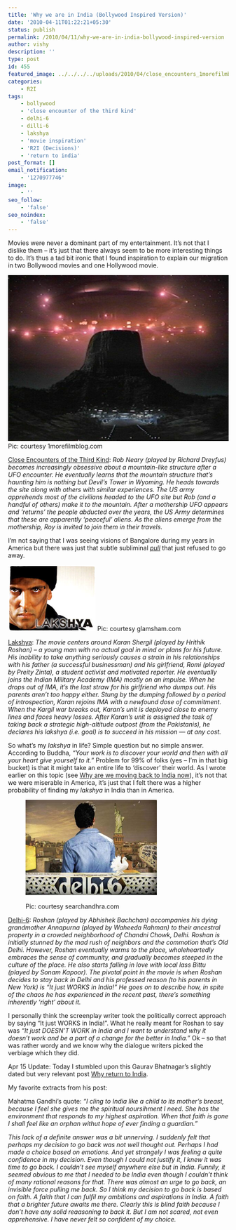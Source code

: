 ```yaml
---
title: 'Why we are in India (Bollywood Inspired Version)'
date: '2010-04-11T01:22:21+05:30'
status: publish
permalink: /2010/04/11/why-we-are-in-india-bollywood-inspired-version
author: vishy
description: ''
type: post
id: 455
featured_image: ../../../../uploads/2010/04/close_encounters_1morefilmblog_com.jpg 
categories: 
    - R2I
tags:
    - bollywood
    - 'close encounter of the third kind'
    - delhi-6
    - dilli-6
    - lakshya
    - 'movie inspiration'
    - 'R2I (Decisions)'
    - 'return to india'
post_format: []
email_notification:
    - '1270977746'
image:
    - ''
seo_follow:
    - 'false'
seo_noindex:
    - 'false'
---
```

Movies were never a dominant part of my entertainment. It’s not that I dislike them – it’s just that there always seem to be more interesting things to do. It’s thus a tad bit ironic that I found inspiration to explain our migration in two Bollywood movies and one Hollywood movie.

![](../../../../uploads/2010/04/close_encounters_1morefilmblog_com.jpg) Pic: courtesy 1morefilmblog.com

[Close Encounters of the Third Kind](http://en.wikipedia.org/wiki/Close_Encounters_of_the_Third_Kind): *Rob Neary (played by Richard Dreyfus) becomes increasingly obsessive about a mountain-like structure after a UFO encounter. He eventually learns that the mountain structure that’s haunting him is nothing but Devil’s Tower in Wyoming. He heads towards the site along with others with similar experiences. The US army apprehends most of the civilians headed to the UFO site but Rob (and a handful of others) make it to the mountain. After a mothership UFO appears and ‘returns’ the people abducted over the years, the US Army determines that these are apparently ‘peaceful’ aliens. As the aliens emerge from the mothership, Roy is invited to join them in their travels.*

I’m not saying that I was seeing visions of Bangalore during my years in America but there was just that subtle subliminal *<span style="text-decoration: underline;">pull</span>* that just refused to go away.

![](../../../../uploads/2010/04/lakshya_glamsham_com.jpg) Pic: courtesy glamsham.com

[Lakshya](http://en.wikipedia.org/wiki/Lakshya_(film)): *The movie centers around Karan Shergil (played by Hrithik Roshan) – a young man with no actual goal in mind or plans for his future. His inability to take anything seriously causes a strain in his relationships with his father (a successful businessman) and his girlfriend, Romi (played by Preity Zinta), a student activist and motivated reporter. He eventually joins the Indian Military Academy (IMA) mostly on an impulse. When he drops out of IMA, it’s the last straw for his girlfriend who dumps out. His parents aren’t too happy either. Stung by the dumping followed by a period of introspection, Karan rejoins IMA with a newfound dose of commitment. When the Kargil war breaks out, Karan’s unit is deployed close to enemy lines and faces heavy losses. After Karan’s unit is assigned the task of taking back a strategic high-altitude outpost (from the Pakistanis), he declares his lakshya (i.e. goal) is to succeed in his mission — at any cost.*

So what’s my *lakshya* in life? Simple question but no simple answer. According to Buddha, *“Your work is to discover your world and then with all your heart give yourself to it.”* Problem for 99% of folks (yes – I’m in that big bucket) is that it might take an entire life to ‘discover’ their world. As I wrote earlier on this topic (see [Why are we moving back to India now](https://www.ulaar.com/2008/06/02/why-are-we-moving-back-to-india/)), it’s not that we were miserable in America, it’s just that I felt there was a higher probability of finding my *lakshya* in India than in America.

<figure aria-describedby="caption-attachment-1744" class="wp-caption alignleft" id="attachment_1744" style="width: 300px">

[![](../../../../uploads/2010/04/delhi-6_searchandhra_com.jpg "delhi-6_searchandhra_com")](http://www.ulaar.com/wp-content/uploads/2010/04/delhi-6_searchandhra_com.jpg)<figcaption class="wp-caption-text" id="caption-attachment-1744">Pic: courtesy searchandhra.com</figcaption></figure>

[Delhi-6](http://en.wikipedia.org/wiki/Delhi-6): *Roshan (played by Abhishek Bachchan) accompanies his dying grandmother Annapurna (played by Waheeda Rahman) to their ancestral property in a crowded neighborhood of Chandni Chowk, Delhi. Roshan is initially stunned by the mad rush of neighbors and the commotion that’s Old Delhi. However, Roshan eventually warms to the place, wholeheartedly embraces the sense of community, and gradually becomes steeped in the culture of the place. He also starts falling in love with local lass Bittu (played by Sonam Kapoor). The pivotal point in the movie is when Roshan decides to stay back in Delhi and his professed reason (to his parents in New York) is “It just WORKS in India!” He goes on to describe how, in spite of the chaos he has experienced in the recent past, there’s something inherently ‘right’ about it.*

I personally think the screenplay writer took the politically correct approach by saying “It just WORKS in India!”. What he really meant for Roshan to say was *“It just DOESN’T WORK in India and I want to understand why it doesn’t work and be a part of a change for the better in India.”* Ok – so that was rather wordy and we know why the dialogue writers picked the verbiage which they did.

Apr 15 Update: Today I stumbled upon this Gaurav Bhatnagar’s slightly dated but very relevant post [Why return to India](http://www.newdelhitimes.org/archives/2004/10/why_return_to_i.html).

My favorite extracts from his post:

Mahatma Gandhi’s quote: *“I cling to India like a child to its mother’s breast, because I feel she gives me the spiritual noursihment I need. She has the environment that responds to my highest aspiration. When that faith is gone I shall feel like an orphan withut hope of ever finding a guardian.”*

*This lack of a definite answer was a bit unnerving. I suddenly felt that perhaps my decision to go back was not well thought out. Perhaps I had made a choice based on emotions. And yet strangely I was feeling a quite confidence in my decision. Even though I could not justify it, I knew it was time to go back. I couldn’t see myself anywhere else but in India. Funnily, it seemed obvious to me that I needed to be India even though I couldn’t think of many rational reasons for that. There was almost an urge to go back, an invisible force pulling me back. So I think my decision to go back is based on faith. A faith that I can fulfil my ambitions and aspirations in India. A faith that a brighter future awaits me there. Clearly this is blind faith because I don’t have any solid reaasoning to back it. But I am not scared, not even apprehensive. I have never felt so confident of my choice.*

